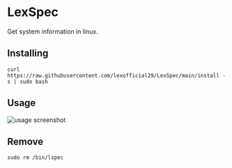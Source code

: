 # LexSpec
Get system information in linux.


Installing
-

`curl https://raw.githubusercontent.com/lexofficial29/LexSpec/main/install -s | sudo bash`

Usage
-
![usage screenshot](readme_files/usage.png)

Remove
-

`sudo rm /bin/lspec`
